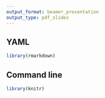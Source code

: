 ```yaml
---
output_format: beamer_presentation
output_type: pdf_slides
---
```


## YAML


```r
library(rmarkdown)
```

## Command line


```r
library(knitr)
```


